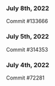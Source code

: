 ### July 8th, 2022

Commit #133666

### July 5th, 2022

Commit #314353


### July 4th, 2022

Commit #72281
